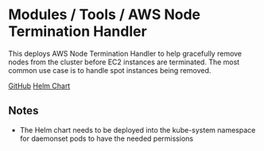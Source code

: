 # Modules / Tools / AWS Node Termination Handler

This deploys AWS Node Termination Handler to help gracefully remove nodes from the cluster before EC2 instances are terminated. The most common use case is to handle spot instances being removed.

[GitHub](https://github.com/aws/aws-node-termination-handler)
[Helm Chart](https://github.com/aws/eks-charts/tree/master/stable/aws-node-termination-handler)

## Notes

- The Helm chart needs to be deployed into the kube-system namespace for daemonset pods to have the needed permissions